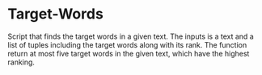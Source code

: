 # Target-Words
Script that finds the target words in a given text. The inputs is a text and a list of tuples including the target words along with its rank. The function return at most five target words in the given text, which have the highest ranking.
